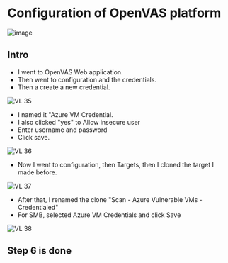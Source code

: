 # Configuration of OpenVAS platform

![image](https://github.com/Ashrafs-Tech/Configuration-of-OpenVAS-platform/assets/166546026/e09f117d-1882-47ad-a9ad-76521c44c9f4)


## Intro

- I went to OpenVAS Web application.
- Then went to configuration and the credentials.
- Then a create a new credential.

![VL 35](https://github.com/Ashrafs-Tech/Configuration-of-OpenVAS-platform/assets/166546026/564e067e-3510-4a23-b608-e291294127d0)

- I named it "Azure VM Credential.
- I also clicked "yes" to Allow insecure user
- Enter username and password
- Click save.

![VL 36](https://github.com/Ashrafs-Tech/Configuration-of-OpenVAS-platform/assets/166546026/7a8dded4-5e92-45d5-9890-2438274676b5)

- Now I went to configuration, then Targets, then I cloned the target I made before.

![VL 37](https://github.com/Ashrafs-Tech/Configuration-of-OpenVAS-platform/assets/166546026/0b5c2101-865a-495f-bb95-bad7f349cb0f)

- After that, I renamed the clone "Scan - Azure Vulnerable VMs - Credentialed"
- For SMB, selected Azure VM Credentials and click Save

![VL 38](https://github.com/Ashrafs-Tech/Configuration-of-OpenVAS-platform/assets/166546026/048959bf-6ddd-492b-a6dd-5246b100102f)

## Step 6 is done






